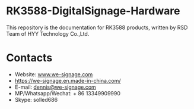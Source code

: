 # RK3588-DigitalSignage-Hardware
This repository is the documentation for RK3588 products, written by RSD Team of HYY Technology Co.,Ltd.

# Contacts
- Website: www.we-signage.com
- https://we-signage.en.made-in-china.com/
- E-mail: dennis@we-signage.com
- MP/Whatsapp/Wechat: + 86 13349909990
- Skype: solled686